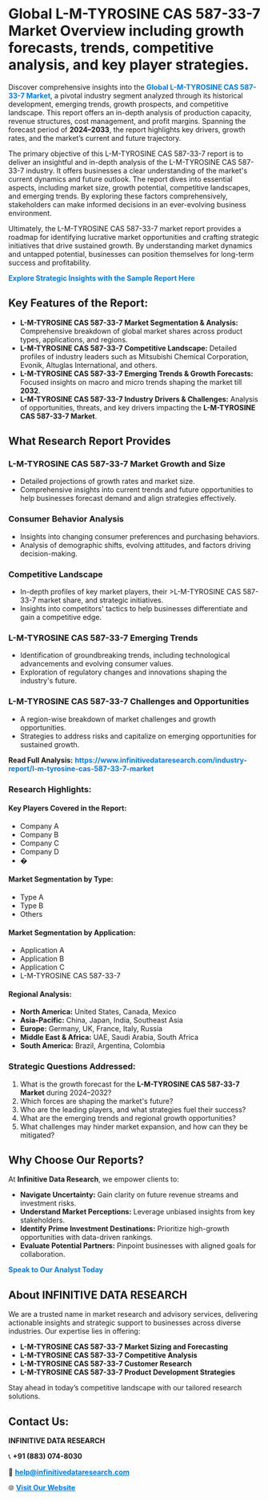 <h1>Global L-M-TYROSINE CAS 587-33-7 Market Overview including growth forecasts, trends, competitive analysis, and key player strategies.</h1>
<p>
Discover comprehensive insights into the 
<a href="https://www.infinitivedataresearch.com/industry-report/l-m-tyrosine-cas-587-33-7-market" rel="dofollow" style="color: #007BFF; text-decoration: none;"><strong>Global L-M-TYROSINE CAS 587-33-7 Market</strong></a>, a pivotal industry segment analyzed through its historical development, emerging trends, growth prospects, and competitive landscape. This report offers an in-depth analysis of production capacity, revenue structures, cost management, and profit margins. Spanning the forecast period of <strong>2024–2033</strong>, the report highlights key drivers, growth rates, and the market’s current and future trajectory.
</p>
<p>
The primary objective of this L-M-TYROSINE CAS 587-33-7 report is to deliver an insightful and in-depth analysis of the L-M-TYROSINE CAS 587-33-7 industry. It offers businesses a clear understanding of the market's current dynamics and future outlook. The report dives into essential aspects, including market size, growth potential, competitive landscapes, and emerging trends. By exploring these factors comprehensively, stakeholders can make informed decisions in an ever-evolving business environment.
</p>
<p>
Ultimately, the L-M-TYROSINE CAS 587-33-7 market report provides a roadmap for identifying lucrative market opportunities and crafting strategic initiatives that drive sustained growth. By understanding market dynamics and untapped potential, businesses can position themselves for long-term success and profitability.
</p>
<p>
<a href="https://www.infinitivedataresearch.com/request-sample/reportId=111594" style="color: #007BFF; text-decoration: none;"><strong>Explore Strategic Insights with the Sample Report Here</strong></a>
</p>

<h2>Key Features of the Report:</h2>
<ul>
<li><strong>L-M-TYROSINE CAS 587-33-7 Market Segmentation & Analysis:</strong> Comprehensive breakdown of global market shares across product types, applications, and regions.</li>
<li><strong>L-M-TYROSINE CAS 587-33-7 Competitive Landscape:</strong> Detailed profiles of industry leaders such as Mitsubishi Chemical Corporation, Evonik, Altuglas International, and others.</li>
<li><strong>L-M-TYROSINE CAS 587-33-7 Emerging Trends & Growth Forecasts:</strong> Focused insights on macro and micro trends shaping the market till <strong>2032</strong>.</li>
<li><strong>L-M-TYROSINE CAS 587-33-7 Industry Drivers & Challenges:</strong> Analysis of opportunities, threats, and key drivers impacting the <strong>L-M-TYROSINE CAS 587-33-7 Market</strong>.</li>
</ul>

<h2>What Research Report Provides</h2>
<h3>L-M-TYROSINE CAS 587-33-7 Market Growth and Size</h3>
<ul>
<li>Detailed projections of growth rates and market size.</li>
<li>Comprehensive insights into current trends and future opportunities to help businesses forecast demand and align strategies effectively.</li>
</ul>

<h3>Consumer Behavior Analysis</h3>
<ul>
<li>Insights into changing consumer preferences and purchasing behaviors.</li>
<li>Analysis of demographic shifts, evolving attitudes, and factors driving decision-making.</li>
</ul>

<h3>Competitive Landscape</h3>
<ul>
<li>In-depth profiles of key market players, their >L-M-TYROSINE CAS 587-33-7 market share, and strategic initiatives.</li>
<li>Insights into competitors' tactics to help businesses differentiate and gain a competitive edge.</li>
</ul>

<h3>L-M-TYROSINE CAS 587-33-7 Emerging Trends</h3>
<ul>
<li>Identification of groundbreaking trends, including technological advancements and evolving consumer values.</li>
<li>Exploration of regulatory changes and innovations shaping the industry's future.</li>
</ul>

<h3>L-M-TYROSINE CAS 587-33-7 Challenges and Opportunities</h3>
<ul>
<li>A region-wise breakdown of market challenges and growth opportunities.</li>
<li>Strategies to address risks and capitalize on emerging opportunities for sustained growth.</li>
</ul>
<p><strong>Read Full Analysis:</strong> <a href="https://www.infinitivedataresearch.com/industry-report/l-m-tyrosine-cas-587-33-7-market" rel="dofollow" style="color: #007BFF; text-decoration: none;"><strong>https://www.infinitivedataresearch.com/industry-report/l-m-tyrosine-cas-587-33-7-market</strong></a></p>
<h3>Research Highlights:</h3>
<h4>Key Players Covered in the Report:</h4>
<ul><li>Company A</li><li>Company B</li><li>Company C</li><li>Company D</li><li>�</li></ul>
<h4>Market Segmentation by Type:</h4>
<ul><li>Type A</li><li>Type B</li><li>Others</li></ul>
<h4>Market Segmentation by Application:</h4>
<ul><li>Application A</li><li>Application B</li><li>Application C</li><li>L-M-TYROSINE CAS 587-33-7</li></ul>

<h4>Regional Analysis:</h4>
<ul>
<li><strong>North America:</strong> United States, Canada, Mexico</li>
<li><strong>Asia-Pacific:</strong> China, Japan, India, Southeast Asia</li>
<li><strong>Europe:</strong> Germany, UK, France, Italy, Russia</li>
<li><strong>Middle East & Africa:</strong> UAE, Saudi Arabia, South Africa</li>
<li><strong>South America:</strong> Brazil, Argentina, Colombia</li>
</ul>

<h3>Strategic Questions Addressed:</h3>
<ol>
<li>What is the growth forecast for the <strong>L-M-TYROSINE CAS 587-33-7 Market</strong> during 2024–2032?</li>
<li>Which forces are shaping the market's future?</li>
<li>Who are the leading players, and what strategies fuel their success?</li>
<li>What are the emerging trends and regional growth opportunities?</li>
<li>What challenges may hinder market expansion, and how can they be mitigated?</li>
</ol>

<h2>Why Choose Our Reports?</h2>
<p>At <strong>Infinitive Data Research</strong>, we empower clients to:</p>
<ul>
<li><strong>Navigate Uncertainty:</strong> Gain clarity on future revenue streams and investment risks.</li>
<li><strong>Understand Market Perceptions:</strong> Leverage unbiased insights from key stakeholders.</li>
<li><strong>Identify Prime Investment Destinations:</strong> Prioritize high-growth opportunities with data-driven rankings.</li>
<li><strong>Evaluate Potential Partners:</strong> Pinpoint businesses with aligned goals for collaboration.</li>
</ul>
<p><a href="https://www.infinitivedataresearch.com/industry-report/l-m-tyrosine-cas-587-33-7-market" rel="dofollow" style="color: #007BFF; text-decoration: none;"><strong>Speak to Our Analyst Today</strong></a></p>

<h2>About INFINITIVE DATA RESEARCH</h2>
<p>We are a trusted name in market research and advisory services, delivering actionable insights and strategic support to businesses across diverse industries. Our expertise lies in offering:</p>
<ul>
<li><strong>L-M-TYROSINE CAS 587-33-7 Market Sizing and Forecasting</strong></li>
<li><strong>L-M-TYROSINE CAS 587-33-7 Competitive Analysis</strong></li>
<li><strong>L-M-TYROSINE CAS 587-33-7 Customer Research</strong></li>
<li><strong>L-M-TYROSINE CAS 587-33-7 Product Development Strategies</strong></li>
</ul>
<p>Stay ahead in today’s competitive landscape with our tailored research solutions.</p>

<h2>Contact Us:</h2>
<p><strong>INFINITIVE DATA RESEARCH</strong></p>
<p>📞 <strong>+91 (883) 074-8030</strong></p>
<p>📧 <strong><a href="mailto:help@infinitivedataresearch.com" style="color: #007BFF;">help@infinitivedataresearch.com</a></strong></p>
<p>🌐 <strong><a href="https://www.infinitivedataresearch.com" rel="dofollow" style="color: #007BFF;">Visit Our Website</a></strong></p>